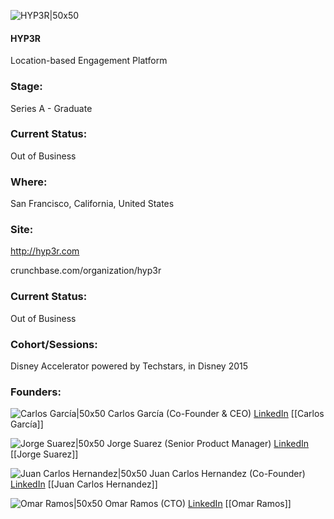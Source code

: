 

![HYP3R|50x50](https://apimg.techstars.com/connect/images/image_files/56096ceabbe36fbc52000014/original/hyp3r_avatar.png)

#### HYP3R
Location-based Engagement Platform

### Stage: 
Series A - Graduate 

### Current Status: 
Out of Business

### Where:
San Francisco, California, United States

### Site:
http://hyp3r.com



crunchbase.com/organization/hyp3r

### Current Status: 
Out of Business

### Cohort/Sessions: 
Disney Accelerator powered by Techstars, in Disney 2015

### Founders: 

![Carlos García|50x50](http://s3.amazonaws.com/ts-accel-connect-uploads/images/image_files/58614e9ebbe36f20cb00001b/original/Carlos_Profile_2016_Angle.jpeg) Carlos García (Co-Founder & CEO) [LinkedIn](https://linkedin.com/in/carlosgarcia) [[Carlos García]]

![Jorge Suarez|50x50](https://apimg.techstars.com/connect/images/image_files/5d7ad721a36c11122c000003/original/professional_avatar.jpeg) Jorge Suarez (Senior Product Manager) [LinkedIn](https://linkedin.com/in/jorgelsuarez) [[Jorge Suarez]]

![Juan Carlos Hernandez|50x50](https://apimg.techstars.com/connect/images/image_files/62b2147b26bcdf00088d67ce/original/IMG_9352.jpg) Juan Carlos Hernandez (Co-Founder) [LinkedIn](https://linkedin.com/in/jucadez) [[Juan Carlos Hernandez]]

![Omar Ramos|50x50]() Omar Ramos (CTO) [LinkedIn](https://linkedin.com/in/omar-ramos-6a563527) [[Omar Ramos]]


